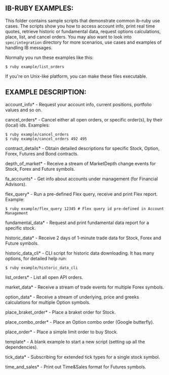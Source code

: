 ## IB-RUBY EXAMPLES:

This folder contains sample scripts that demonstrate common ib-ruby use cases.
The scripts show you how to access account info, print real time quotes, retrieve
historic or fundamental data, request options calculations, place, list, and cancel orders.
You may also want to look into `spec/integration` directory for more scenarios,
use cases and examples of handling IB messages.

Normally you run these examples like this:

    $ ruby example/list_orders

If you're on Unix-like platform, you can make these files executable.

## EXAMPLE DESCRIPTION:

account_info*   - Request your account info, current positions, portfolio values and so on.

cancel_orders*  - Cancel either all open orders, or specific order(s),  by their (local) ids. Examples:

    $ ruby example/cancel_orders
    $ ruby example/cancel_orders 492 495

contract_details* - Obtain detailed descriptions for specific Stock, Option, Forex, Futures and Bond contracts.

depth_of_market* - Receive a stream of MarketDepth change events for Stock, Forex and Future symbols.

fa_accounts* - Get info about accounts under management (for Financial Advisors).

flex_query* - Run a pre-defined Flex query, receive and print Flex report. Example:

    $ ruby example/flex_query 12345 # Flex query id pre-defined in Account Management

fundamental_data* - Request and print fundamental data report for a specific stock.

historic_data* - Receive 2 days of 1-minute trade data for Stock, Forex and Future symbols.

historic_data_cli* - CLI script for historic data downloading. It has many options, for detailed help run:

    $ ruby example/historic_data_cli

list_orders* - List all open API orders.

market_data* - Receive a stream of trade events for multiple Forex symbols.

option_data* - Receive a stream of underlying, price and greeks calculations for multiple Option symbols.

place_braket_order* - Place a braket order for Stock.

place_combo_order* - Place an Option combo order (Google butterfly).

place_order* - Place a simple limit order to buy Stock.

template* - A blank example to start a new script (setting up all the dependencies).

tick_data* - Subscribing for extended tick types for a single stock symbol.

time_and_sales* - Print out Time&Sales format for Futures symbols.
